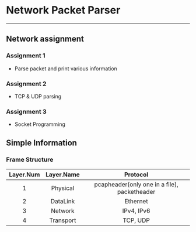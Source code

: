 # Network Packet Parser  
---
## Network assignment  
### Assignment 1  
+ Parse packet and print various information

### Assignment 2  
+ TCP & UDP parsing  

### Assignment 3  
+ Socket Programming

  
## Simple Information
### Frame Structure
|Layer.Num|Layer.Name|Protocol|
|:--:|:--:|:--:|
|1|Physical|pcapheader(only one in a file), packetheader|
|2|DataLink|Ethernet|
|3|Network|IPv4, IPv6|
|4|Transport|TCP, UDP|

